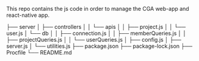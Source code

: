This repo contains the js code in order to manage the CGA web-app and react-native app.

├── server
│   ├── controllers
│   │       └── apis
│   │           ├── project.js
│   │           └── user.js
│   └── db
│   │   ├── connection.js
│   │   ├── memberQueries.js
│   │   ├── projectQueries.js
│   │   └── userQueries.js
│   ├── config.js
│   ├── server.js
│   └── utilities.js
├── package.json
├── package-lock.json
├── Procfile
└── README.md